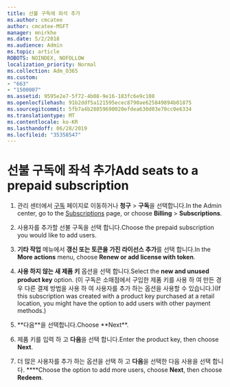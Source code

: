```yaml
---
title: 선불 구독에 좌석 추가
ms.author: cmcatee
author: cmcatee-MSFT
manager: mnirkhe
ms.date: 5/2/2018
ms.audience: Admin
ms.topic: article
ROBOTS: NOINDEX, NOFOLLOW
localization_priority: Normal
ms.collection: Adm_O365
ms.custom:
- "663"
- "1500007"
ms.assetid: 9595e2e7-5f72-4b08-9e16-183fc6e9c108
ms.openlocfilehash: 91b2ddf5a121595ecec8790ae625849894b01875
ms.sourcegitcommit: 5fb7a4b28859690020efdea630d03e70cc0e6334
ms.translationtype: MT
ms.contentlocale: ko-KR
ms.lasthandoff: 06/28/2019
ms.locfileid: "35358547"
---
```

# <a name="add-seats-to-a-prepaid-subscription"></a><span data-ttu-id="288f0-102">선불 구독에 좌석 추가</span><span class="sxs-lookup"><span data-stu-id="288f0-102">Add seats to a prepaid subscription</span></span>

1. <span data-ttu-id="288f0-103">관리 센터에서 [구독](https://go.microsoft.com/fwlink/p/?linkid=842054) 페이지로 이동하거나 **청구** \> **구독**을 선택합니다.</span><span class="sxs-lookup"><span data-stu-id="288f0-103">In the Admin center, go to the [Subscriptions](https://go.microsoft.com/fwlink/p/?linkid=842054) page, or choose **Billing** \> **Subscriptions**.</span></span>

2. <span data-ttu-id="288f0-104">사용자를 추가할 선불 구독을 선택 합니다.</span><span class="sxs-lookup"><span data-stu-id="288f0-104">Choose the prepaid subscription you would like to add users.</span></span>

3. <span data-ttu-id="288f0-105">**기타 작업** 메뉴에서 **갱신 또는 토큰을 가진 라이선스 추가**를 선택 합니다.</span><span class="sxs-lookup"><span data-stu-id="288f0-105">In the **More actions** menu, choose **Renew or add license with token**.</span></span>

4. <span data-ttu-id="288f0-106">**사용 하지 않는 새 제품 키** 옵션을 선택 합니다.</span><span class="sxs-lookup"><span data-stu-id="288f0-106">Select the **new and unused product key** option.</span></span> <span data-ttu-id="288f0-107">(이 구독은 소매점에서 구입한 제품 키를 사용 하 여 만든 경우 다른 결제 방법을 사용 하 여 사용자를 추가 하는 옵션을 사용할 수 있습니다.)</span><span class="sxs-lookup"><span data-stu-id="288f0-107">(If this subscription was created with a product key purchased at a retail location, you might have the option to add users with other payment methods.)</span></span>

5. <span data-ttu-id="288f0-108">
            **다음**을 선택합니다.</span><span class="sxs-lookup"><span data-stu-id="288f0-108">Choose **Next**.</span></span>

6. <span data-ttu-id="288f0-109">제품 키를 입력 하 고 **다음**을 선택 합니다.</span><span class="sxs-lookup"><span data-stu-id="288f0-109">Enter the product key, then choose **Next**.</span></span>

7. <span data-ttu-id="288f0-110">더 많은 사용자를 추가 하는 옵션을 선택 하 고 **다음**을 선택한 다음 사용을 선택 합니다. \*\*\*\*</span><span class="sxs-lookup"><span data-stu-id="288f0-110">Choose the option to add more users, choose **Next**, then choose **Redeem**.</span></span>

